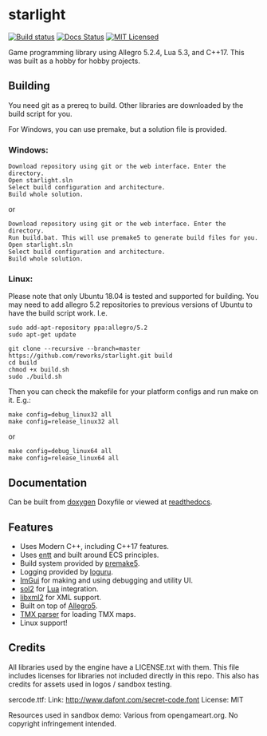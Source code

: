 # starlight

[![Build status](https://ci.appveyor.com/api/projects/status/ac0ec6gtxl7776y5?svg=true)](https://ci.appveyor.com/project/reworks/starlight)
[![Docs Status](https://readthedocs.org/projects/starlight/badge/?version=master)](https://starlight.readthedocs.io/en/master/?badge=master)
[![MIT Licensed](https://img.shields.io/badge/license-apache-blue.svg)](./LICENSE.txt)

Game programming library using Allegro 5.2.4, Lua 5.3, and C++17. This was built as a hobby for hobby projects.

## Building
You need git as a prereq to build. Other libraries are downloaded by the build script for you.

For Windows, you can use premake, but a solution file is provided.

### Windows:
```
Download repository using git or the web interface. Enter the directory.
Open starlight.sln
Select build configuration and architecture.
Build whole solution.
```

or

```
Download repository using git or the web interface. Enter the directory.
Run build.bat. This will use premake5 to generate build files for you.
Open starlight.sln
Select build configuration and architecture.
Build whole solution.
```


### Linux:
Please note that only Ubuntu 18.04 is tested and supported for building. 
You may need to add allegro 5.2 repositories to previous versions of Ubuntu to have the build script work. I.e.

```
sudo add-apt-repository ppa:allegro/5.2
sudo apt-get update
```

```
git clone --recursive --branch=master https://github.com/reworks/starlight.git build
cd build
chmod +x build.sh
sudo ./build.sh
```

Then you can check the makefile for your platform configs and run make on it. E.g.:

```
make config=debug_linux32 all
make config=release_linux32 all
```

or

```
make config=debug_linux64 all
make config=release_linux64 all
```


## Documentation
Can be built from [doxygen](https://github.com/reworks/starlight/tree/master/docs) Doxyfile or viewed at [readthedocs](https://starlight.readthedocs.io/en/master/).


## Features
- Uses Modern C++, including C++17 features.
- Uses [entt](https://github.com/skypjack/entt) and built around ECS principles.
- Build system provided by [premake5](https://premake.github.io/download.html).
- Logging provided by [loguru](https://github.com/emilk/loguru).
- [ImGui](https://github.com/ocornut/imgui) for making and using debugging and utility UI.
- [sol2](https://github.com/ThePhD/sol2) for [Lua](https://www.lua.org/) integration.
- [libxml2](http://xmlsoft.org/downloads.html) for XML support.
- Built on top of [Allegro5](https://liballeg.org/).
- [TMX parser](https://github.com/baylej/tmx) for loading TMX maps.
- Linux support!

## Credits

All libraries used by the engine have a LICENSE.txt with them. This file includes licenses for libraries not included directly in this repo.
This also has credits for assets used in logos / sandbox testing.

sercode.ttf:
	Link: http://www.dafont.com/secret-code.font
	License: MIT


Resources used in sandbox demo:
Various from opengameart.org. No copyright infringement intended.